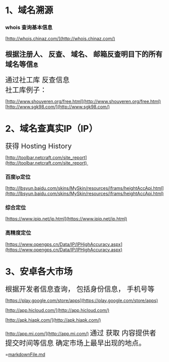 <div class="preview">

# 1、域名溯源

### [](http://undefined)whois 查询基本信息

[http://whois.chinaz.com/](http://whois.chinaz.com/)

### [](http://undefined)<span style="font-size: 22px;">根据注册人、 反查、 域名、 邮箱反查明目下的所有域名等信</span>息

<div><span style="font-size: 22px;">通过</span><span style="color: inherit; font-family: inherit; font-size: 22px;">社工库 反查信息</span></div>

<div><span style="color: inherit; font-family: inherit; font-size: 22px;">
</span></div>

<div><span style="font-size: 22px;">社工库例子：</span></div>

[http://www.shouyeren.org/free.html](http://www.shouyeren.org/free.html)
[http://www.sgk98.com/](http://www.sgk98.com/)

# [](http://undefined)2、域名查真实IP（IP）

<span style="font-size: 22px;">获得 Hosting History</span>

[http://toolbar.netcraft.com/site_report](http://toolbar.netcraft.com/site_report) 

### [](http://undefined)百度ip定位

[http://lbsyun.baidu.com/skins/MySkin/resources/iframs/heightAccApi.html](http://lbsyun.baidu.com/skins/MySkin/resources/iframs/heightAccApi.html)

### [](http://undefined)综合定位

[https://www.ipip.net/ip.html](https://www.ipip.net/ip.html)

### [](http://undefined)高精度定位

[https://www.opengps.cn/Data/IP/IPHighAccuracy.aspx](https://www.opengps.cn/Data/IP/IPHighAccuracy.aspx)

# [](http://undefined)3、安卓各大市场

<span style="font-size: 22px;">根据开发者信息查询， 包括身份信息， 手机号等</span>

[https://play.google.com/store/apps](https://play.google.com/store/apps)

[http://app.hicloud.com/](http://app.hicloud.com/)

[http://apk.hiapk.com/](http://apk.hiapk.com/)

[http://app.mi.com/](http://app.mi.com/)
<span style="font-size: 22px;">通过 获取 内容提供者 提交时间等信息 确定市场上最早出现的地点。</span>

</div>

=[markdownFile.md](./markdownFile.md)